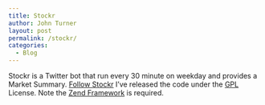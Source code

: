 ```yaml
---
title: Stockr
author: John Turner
layout: post
permalink: /stockr/
categories:
  - Blog
---
```

Stockr is a Twitter bot that run every 30 minute on weekday and provides a Market Summary. [Follow Stockr][1] I&#8217;ve released the code under the [GPL][2] License. Note the [Zend Framework][3] is required.

<script src="https://gist.github.com/seedprod/272623.js"></script>

 [1]: http://twitter.com/stockr
 [2]: http://www.gnu.org/licenses/gpl-3.0.txt
 [3]: http://framework.zend.com/
